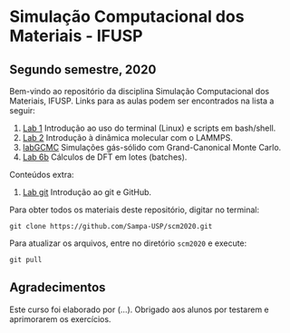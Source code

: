# Simulação Computacional dos Materiais - IFUSP
## Segundo semestre, 2020

Bem-vindo ao repositório da disciplina Simulação Computacional dos Materiais, IFUSP. Links para as aulas podem ser encontrados na lista a seguir:

1. [Lab 1](./lab1) Introdução ao uso do terminal (Linux) e scripts em bash/shell.
2. [Lab 2](./lab2) Introdução à dinâmica molecular com o LAMMPS. 
3. [labGCMC](./labGCMC) Simulações gás-sólido com Grand-Canonical Monte Carlo.
4. [Lab 6b](./lab6b) Cálculos de DFT em lotes (batches).

Conteúdos extra:

1. [Lab git](./extra/labgit) Introdução ao git e GitHub.

Para obter todos os materiais deste repositório, digitar no terminal:

`git clone https://github.com/Sampa-USP/scm2020.git`

Para atualizar os arquivos, entre no diretório `scm2020` e execute:

`git pull`


## Agradecimentos

Este curso foi elaborado por (...). Obrigado aos alunos por testarem e aprimorarem os exercícios.
